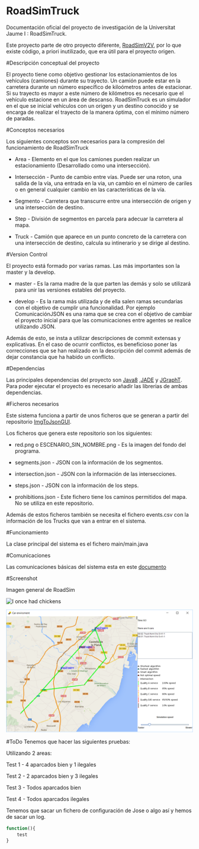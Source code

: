 RoadSimTruck
========
Documentación oficial del proyecto de investigación de la Universitat Jaume I : RoadSimTruck.

Este proyecto parte de otro proyecto diferente, [RoadSimV2V](https://github.com/garcial/RoadSimV2V), por lo que existe código, a priori inutilizado, que era útil para el proyecto origen.

#Descripción conceptual del proyecto

El proyecto tiene como objetivo gestionar los estacionamientos de los vehículos (camiones) 
durante su trayecto. Un camión puede estar en la carretera durante un número específico de kiloómetros antes
de estacionar. Si su trayecto es mayor a este número de kilómetros es necesario que el vehículo estacione en un área
de descanso. RoadSimTruck es un simulador en el que se inicial vehículos con un origen y un destino conocido y se encarga de realizar
el trayecto de la manera óptima, con el mínimo número de paradas.

#Conceptos necesarios

Los siguientes conceptos son necesarios para la compresión del funcionamiento de RoadSimTruck

+ Area - Elemento en el que los camiones pueden realizar un estacionamiento (Desarrollado como una intersección).

+ Intersección - Punto de cambio entre vías. Puede ser una roton, una salida de la vía, una entrada en la via, un cambio en el número de cariles o en general
cualquier cambio en las características de la vía.

+ Segmento - Carretera que transcurre entre una intersección de origen y una intersección de destino.

+ Step - División de segmentos en parcela para adecuar la carretera al mapa.

+ Truck - Camión que aparece en un punto concreto de la carretera con una intersección de destino, calcula su intinerario y se dirige al destino.


#Version Control

El proyecto está formado por varias ramas. 
Las más importantes son la master y la develop.

+ master - Es la rama madre de la que parten las demás y solo se utilizará para unir las versiones estables del proyecto.

+ develop - Es la rama más utilizada y de ella salen ramas secundarias con el objetivo de cumplir una funcionalidad. Por ejemplo ComunicaciónJSON es una rama que se crea con el objetivo de cambiar el proyecto inicial para que las comunicaciones entre agentes se realice utilizando JSON.

Además de esto, se insta a utilizar descripciones de commit extensas y explicativas. En el caso de ocurrir conflictos, es beneficioso poner las correcciones que se han realizado en la descripción del commit además de dejar constancia que ha habido un conflicto.

#Dependencias

Las principales dependencias del proyecto son [Java8](http://www.oracle.com/technetwork/java/javase/downloads/jre8-downloads-2133155.html) ,[JADE](http://jade.tilab.com/download/jade/) y [JGraphT](http://jgrapht.org/). Para poder ejecutar el proyecto es necesario añadir las librerias de ambas dependencias.

#Ficheros necesarios 

Este sistema funciona a partir de unos ficheros que se generan a partir del repositorio [ImgToJsonGUI](https://github.com/AxBS/ImgToJsonGUI).

Los ficheros que genera este repositorio son los siguientes:

+ red.png o ESCENARIO_SIN_NOMBRE.png - Es la imagen del fondo del programa.

+ segments.json - JSON con la información de los segmentos.

+ intersection.json - JSON con la información de las intersecciones.

+ steps.json - JSON con la información de los steps.

+ prohibitions.json - Este fichero tiene los caminos permitidos del mapa. No se utiliza en este repositorio.

Además de estos ficheros también se necesita el fichero events.csv con la información de los Trucks que van a entrar en el sistema.

#Funcionamiento 

La clase principal del sistema es el fichero main/main.java

#Comunicaciones

Las comunicaciones básicas del sistema esta en este [documento](https://docs.google.com/document/d/1848YJjbIVC82Ef8d5pPVPDiNrgqNmWWhjIhvYVcVrno/edit)

#Screenshot

Imagen general de RoadSim

![I once had chickens](https://raw.githubusercontent.com/pjimenezmateo/RoadSim/master/screenshot.png)


![I once had chickens](https://raw.githubusercontent.com/AxBS/RoadSimTruck/develop/src/staticFiles/images/ScreenshotImagenRoadSimTruck.png)

#ToDo
Tenemos que hacer las siguientes pruebas:

Utilizando 2 areas:

Test 1 - 4 aparcados bien y 1 ilegales

Test 2 - 2 aparcados bien y 3 ilegales 

Test 3 - Todos aparcados bien

Test 4 - Todos aparcados ilegales

Tenemos que sacar un fichero de configuración de Jose 
o algo así y hemos de sacar un log.

```javascript
function(){
    test
}
```